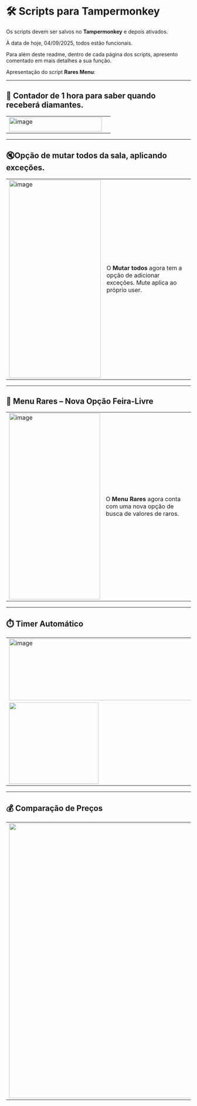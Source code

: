 # 🛠️ Scripts para Tampermonkey

Os scripts devem ser salvos no **Tampermonkey** e depois ativados. 

À data de hoje, 04/09/2025, todos estão funcionais.

Para além deste readme, dentro de cada página dos scripts, apresento comentado em mais detalhes a sua função. 

Apresentação do script **Rares Menu**:

---
## 💎 Contador de 1 hora para saber quando receberá diamantes.
| | |
|---|---|
| <img width="253" height="39" alt="image" src="https://github.com/user-attachments/assets/c7cf8cff-c380-424e-82cd-0293c7956321" /> | 

---
## 🔇Opção de mutar todos da sala, aplicando exceções.
| | |
|---|---|
| <img width="250" height="540" alt="image" src="https://github.com/user-attachments/assets/9969f441-52d8-453e-94a8-d1bb087f966c" /> | O **Mutar todos** agora tem a opção de adicionar exceções. Mute aplica ao próprio user. |

---

## 📌 Menu Rares – Nova Opção Feira-Livre
| | |
|---|---|
| <img width="248" height="508" alt="image" src="https://github.com/user-attachments/assets/d8ba7eaa-573e-4564-b359-4c4c29a2740a" /> | O **Menu Rares** agora conta com uma nova opção de busca de valores de raros. |

---

## ⏱️ Timer Automático
| | |
|---|---|
| <img width="586" height="168" alt="image" src="https://github.com/user-attachments/assets/195c5e44-ba9f-4cad-9774-b799e0cd83b1" /> | Ao iniciar, é ativado um **timer**. E o carregamento pode ser acompanhado na consola |
| <img width="244" height="222" src="https://github.com/user-attachments/assets/bb8b9210-b68a-48df-a71d-00662385af01" /> | Após a ativação, surge também um campo para procurar o valor de raros. |

---

## 💰 Comparação de Preços
| | |
|---|---|
| <img width="750" src="https://github.com/user-attachments/assets/53ba2ef3-92d3-4f65-b16e-39234f20802e" /> | A *feira-livre* agora apresenta uma **comparação de preço de venda / valor**, com visualização intuitiva.<br><br>⬆️ **Vermelho** → preço de venda acima do valor do raro.<br>⬇️ **Verde** → preço de venda abaixo do valor do raro.<br>➡️ **Cinza** → preço de venda igual ao valor do raro. |
